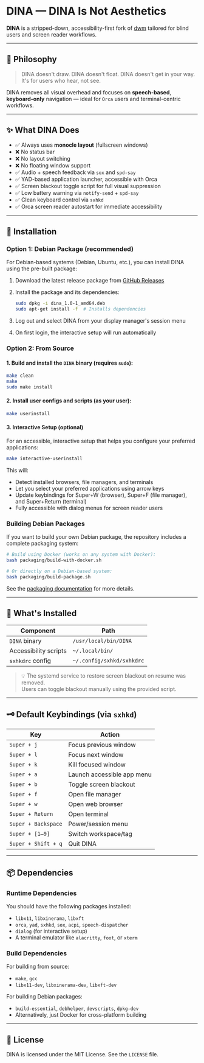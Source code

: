 # DINA — DINA Is Not Aesthetics

**DINA** is a stripped-down, accessibility-first fork of [dwm](https://dwm.suckless.org/) tailored for blind users and screen reader workflows.

---

## 🧠 Philosophy

> DINA doesn't draw. DINA doesn't float. DINA doesn't get in your way.  
> It's for users who hear, not see.

DINA removes all visual overhead and focuses on **speech-based**, **keyboard-only** navigation — ideal for `Orca` users and terminal-centric workflows.

---

## ✨ What DINA Does

- ✅ Always uses **monocle layout** (fullscreen windows)
- ❌ No status bar
- ❌ No layout switching
- ❌ No floating window support
- ✅ Audio + speech feedback via `sox` and `spd-say`
- ✅ YAD-based application launcher, accessible with Orca
- ✅ Screen blackout toggle script for full visual suppression
- ✅ Low battery warning via `notify-send` + `spd-say`
- ✅ Clean keyboard control via `sxhkd`
- ✅ Orca screen reader autostart for immediate accessibility

---

## 🧱 Installation

### Option 1: Debian Package (recommended)

For Debian-based systems (Debian, Ubuntu, etc.), you can install DINA using the pre-built package:

1. Download the latest release package from [GitHub Releases](https://github.com/aaron-gh/DINA/releases)

2. Install the package and its dependencies:
   ```sh
   sudo dpkg -i dina_1.0-1_amd64.deb
   sudo apt-get install -f  # Installs dependencies
   ```

3. Log out and select DINA from your display manager's session menu

4. On first login, the interactive setup will run automatically

### Option 2: From Source

#### 1. Build and install the `DINA` binary (requires `sudo`):

```sh
make clean
make
sudo make install
```

#### 2. Install user configs and scripts (as your user):

```sh
make userinstall
```

#### 3. Interactive Setup (optional)

For an accessible, interactive setup that helps you configure your preferred applications:

```sh
make interactive-userinstall
```

This will:
- Detect installed browsers, file managers, and terminals
- Let you select your preferred applications using arrow keys
- Update keybindings for Super+W (browser), Super+F (file manager), and Super+Return (terminal)
- Fully accessible with dialog menus for screen reader users

### Building Debian Packages

If you want to build your own Debian package, the repository includes a complete packaging system:

```sh
# Build using Docker (works on any system with Docker):
bash packaging/build-with-docker.sh

# Or directly on a Debian-based system:
bash packaging/build-package.sh
```

See the [packaging documentation](packaging/README.md) for more details.

---

## 📁 What's Installed

| Component              | Path                      |
|-----------------------|---------------------------|
| `DINA` binary         | `/usr/local/bin/DINA`     |
| Accessibility scripts | `~/.local/bin/`           |
| `sxhkdrc` config      | `~/.config/sxhkd/sxhkdrc` |

> 💡 The systemd service to restore screen blackout on resume was removed.  
> Users can toggle blackout manually using the provided script.

---

## 🗝️ Default Keybindings (via `sxhkd`)

| Key                  | Action                     |
|---------------------|----------------------------|
| `Super + j`         | Focus previous window      |
| `Super + l`         | Focus next window          |
| `Super + k`         | Kill focused window        |
| `Super + a`         | Launch accessible app menu |
| `Super + b`         | Toggle screen blackout     |
| `Super + f`         | Open file manager          |
| `Super + w`         | Open web browser           |
| `Super + Return`    | Open terminal              |
| `Super + Backspace` | Power/session menu         |
| `Super + [1–9]`     | Switch workspace/tag       |
| `Super + Shift + q` | Quit DINA                  |

---

## 📦 Dependencies

### Runtime Dependencies

You should have the following packages installed:

- `libx11`, `libxinerama`, `libxft`
- `orca`, `yad`, `sxhkd`, `sox`, `acpi`, `speech-dispatcher`
- `dialog` (for interactive setup)
- A terminal emulator like `alacritty`, `foot`, or `xterm`

### Build Dependencies

For building from source:
- `make`, `gcc`
- `libx11-dev`, `libxinerama-dev`, `libxft-dev`

For building Debian packages:
- `build-essential`, `debhelper`, `devscripts`, `dpkg-dev`
- Alternatively, just Docker for cross-platform building

---

## 🔗 License

DINA is licensed under the MIT License. See the `LICENSE` file.